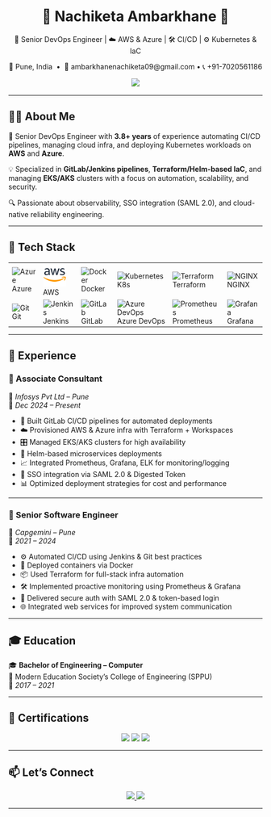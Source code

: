 <h1 align="center">🚀 Nachiketa Ambarkhane 🚀</h1>
<p align="center">
  💼 Senior DevOps Engineer | ☁️ AWS & Azure | 🛠️ CI/CD | ⚙️ Kubernetes & IaC
</p>

<p align="center">
  📍 Pune, India &nbsp;•&nbsp; 📧 ambarkhanenachiketa09@gmail.com • 📞 +91-7020561186
</p>

<p align="center">
  <a href="https://www.linkedin.com/in/connect-nachiketa-ambarkhane" target="_blank">
    <img src="https://img.shields.io/badge/LinkedIn-Profile-blue?style=flat-square&logo=linkedin&logoColor=white" />
  </a>
</p>

---

## 👨‍💻 About Me

🚀 Senior DevOps Engineer with **3.8+ years** of experience automating CI/CD pipelines, managing cloud infra, and deploying Kubernetes workloads on **AWS** and **Azure**.

💡 Specialized in **GitLab/Jenkins pipelines**, **Terraform/Helm-based IaC**, and managing **EKS/AKS** clusters with a focus on automation, scalability, and security.

🔍 Passionate about observability, SSO integration (SAML 2.0), and cloud-native reliability engineering.

---

## 🧰 Tech Stack

<div align="center">

<table>
<tr>
  <td><img src="https://cdn.jsdelivr.net/gh/devicons/devicon/icons/azure/azure-original.svg" width="40" title="Azure"/> Azure</td>
  <td><img src="https://raw.githubusercontent.com/devicons/devicon/master/icons/amazonwebservices/amazonwebservices-original-wordmark.svg" width="45" title="AWS"/> AWS</td>
  <td><img src="https://cdn.jsdelivr.net/gh/devicons/devicon/icons/docker/docker-original.svg" width="40" title="Docker"/> Docker</td>
  <td><img src="https://cdn.jsdelivr.net/gh/devicons/devicon/icons/kubernetes/kubernetes-plain.svg" width="60" title="Kubernetes"/> K8s</td>
  <td><img src="https://cdn.jsdelivr.net/gh/devicons/devicon/icons/terraform/terraform-original.svg" width="40" title="Terraform"/> Terraform</td>
  <td><img src="https://cdn.jsdelivr.net/gh/devicons/devicon/icons/nginx/nginx-original.svg" width="40" title="NGINX"/> NGINX</td>
</tr>
<tr>
  <td><img src="https://cdn.jsdelivr.net/gh/devicons/devicon/icons/git/git-original.svg" width="40" title="Git"/> Git</td>
  <td><img src="https://cdn.jsdelivr.net/gh/devicons/devicon/icons/jenkins/jenkins-original.svg" width="40" title="Jenkins"/> Jenkins</td>
  <td><img src="https://cdn.jsdelivr.net/gh/devicons/devicon/icons/gitlab/gitlab-original.svg" width="40" title="GitLab"/> GitLab</td>
  <td><img src="https://cdn.jsdelivr.net/gh/devicons/devicon/icons/azuredevops/azuredevops-original.svg" width="40" title="Azure DevOps"/> Azure DevOps</td>
  <td><img src="https://cdn.jsdelivr.net/gh/devicons/devicon/icons/prometheus/prometheus-original.svg" width="40" title="Prometheus"/> Prometheus</td>
  <td><img src="https://cdn.jsdelivr.net/gh/devicons/devicon/icons/grafana/grafana-original.svg" width="40" title="Grafana"/> Grafana</td>
</tr>
</table>

</div>

---

## 🏢 Experience

### 🧠 Associate Consultant  
📍 *Infosys Pvt Ltd – Pune*  
📅 *Dec 2024 – Present*

- 🔁 Built GitLab CI/CD pipelines for automated deployments  
- ☁️ Provisioned AWS & Azure infra with Terraform + Workspaces  
- 🎛️ Managed EKS/AKS clusters for high availability  
- 🧰 Helm-based microservices deployments  
- 📈 Integrated Prometheus, Grafana, ELK for monitoring/logging  
- 🔐 SSO integration via SAML 2.0 & Digested Token  
- 📊 Optimized deployment strategies for cost and performance  

---

### 🧠 Senior Software Engineer  
📍 *Capgemini – Pune*  
📅 *2021 – 2024*

- ⚙️ Automated CI/CD using Jenkins & Git best practices  
- 🐳 Deployed containers via Docker  
- 📦 Used Terraform for full-stack infra automation  
- 🛠️ Implemented proactive monitoring using Prometheus & Grafana  
- 🔐 Delivered secure auth with SAML 2.0 & token-based login  
- 🌐 Integrated web services for improved system communication  

---

## 🎓 Education

🎓 **Bachelor of Engineering – Computer**  
📍 Modern Education Society’s College of Engineering (SPPU)  
📅 *2017 – 2021*

---

## 🏅 Certifications

<div align="center">

<img src="https://img.shields.io/badge/AWS-Solutions%20Architect%20Associate-FF9900?style=for-the-badge&logo=amazonaws&logoColor=white" />
<img src="https://img.shields.io/badge/AZ--104-Azure%20Administrator-0078D4?style=for-the-badge&logo=microsoft&logoColor=white" />
<img src="https://img.shields.io/badge/AZ--900-Azure%20Fundamentals-0078D4?style=for-the-badge&logo=microsoft&logoColor=white" />

</div>

---

## 📫 Let’s Connect

<p align="center">
  <a href="mailto:ambarkhanenachiketa09@gmail.com">
    <img src="https://img.shields.io/badge/Gmail-D14836?style=for-the-badge&logo=gmail&logoColor=white" />
  </a>
  <a href="https://www.linkedin.com/in/connect-nachiketa-ambarkhane" target="_blank">
    <img src="https://img.shields.io/badge/LinkedIn-0A66C2?style=for-the-badge&logo=linkedin&logoColor=white" />
  </a>
</p>

---
